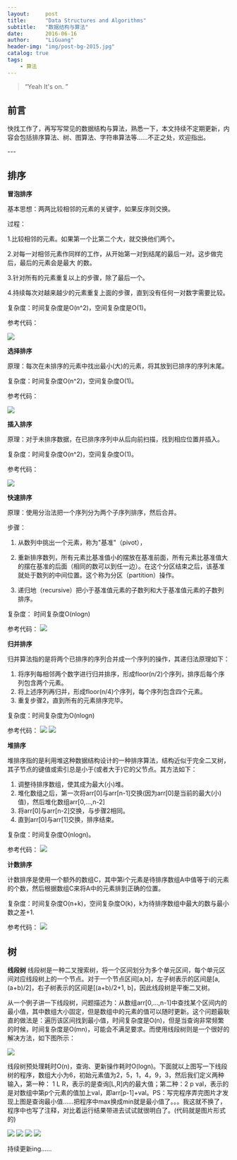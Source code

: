 ```yaml
---
layout:     post
title:      "Data Structures and Algorithms"
subtitle:   "数据结构与算法"
date:       2016-06-16
author:     "LiGuang"
header-img: "img/post-bg-2015.jpg"
catalog: true
tags:
    - 算法
---
```


> “Yeah It's on. ”


## 前言
快找工作了，再写写常见的数据结构与算法，熟悉一下，本文持续不定期更新，内容会包括排序算法、树、图算法、字符串算法等......不正之处，欢迎指出。
<p id = "build"></p>
---

## 排序

**冒泡排序**

基本思想：两两比较相邻的元素的关键字，如果反序则交换。

过程：

1.比较相邻的元素。如果第一个比第二个大，就交换他们两个。

2.对每一对相邻元素作同样的工作，从开始第一对到结尾的最后一对。这步做完后，最后的元素会是最大
的数。

3.针对所有的元素重复以上的步骤，除了最后一个。

4.持续每次对越来越少的元素重复上面的步骤，直到没有任何一对数字需要比较。

复杂度：时间复杂度是O(n^2)，空间复杂度是O(1)。

参考代码：

![](https://raw.githubusercontent.com/CoolIceFire/CoolIceFire.github.io/master/img/20160616/01.png)

**选择排序**

原理：每次在未排序的元素中找出最小(大)的元素，将其放到已排序的序列末尾。

复杂度：时间复杂度O(n^2)，空间复杂度O(1)。

参考代码：

![](https://raw.githubusercontent.com/CoolIceFire/CoolIceFire.github.io/master/img/20160616/02.png)

**插入排序**

原理：对于未排序数据，在已排序序列中从后向前扫描，找到相应位置并插入。

复杂度：时间复杂度O(n^2)，空间复杂度O(1)。

参考代码：

![](https://raw.githubusercontent.com/CoolIceFire/CoolIceFire.github.io/master/img/20160616/03.png)

**快速排序**

原理：使用分治法把一个序列分为两个子序列排序，然后合并。

步骤：

1. 从数列中挑出一个元素，称为"基准"（pivot），

2. 重新排序数列，所有元素比基准值小的摆放在基准前面，所有元素比基准值大的摆在基准的后面（相同的数可以到任一边）。在这个分区结束之后，该基准就处于数列的中间位置。这个称为分区（partition）操作。

3. 递归地（recursive）把小于基准值元素的子数列和大于基准值元素的子数列排序。

复杂度： 时间复杂度O(nlogn)

参考代码：
![](https://raw.githubusercontent.com/CoolIceFire/CoolIceFire.github.io/master/img/20160617/01.png)

**归并排序**

归并算法指的是将两个已排序的序列合并成一个序列的操作，其递归法原理如下：

1. 将序列每相邻两个数字进行归并排序，形成floor(n/2)个序列，排序后每个序列包含两个元素。
2. 将上述序列再归并，形成floor(n/4)个序列，每个序列包含四个元素。
3. 重复步骤2，直到所有的元素排序完毕。

复杂度：时间复杂度为O(nlogn)

参考代码：
![](https://raw.githubusercontent.com/CoolIceFire/CoolIceFire.github.io/master/img/20160621/011.png)
![](https://raw.githubusercontent.com/CoolIceFire/CoolIceFire.github.io/master/img/20160621/012.png)

**堆排序**

堆排序指的是利用堆这种数据结构设计的一种排序算法，结构近似于完全二叉树，其子节点的键值或索引总是小于(或者大于)它的父节点。其方法如下：

1. 调整待排序数组，使其成为最大(小)堆。
2. 堆化数组之后，第一次将arr[0]与arr[n-1]交换(因为arr[0]是当前的最大(小)值)，然后堆化数组arr[0,...,n-2]
3. 将arr[0]与arr[n-2]交换，与步骤2相同。
4. 直到arr[0]与arr[1]交换，排序结束。

复杂度：时间复杂度O(nlogn)。

参考代码：
![](https://raw.githubusercontent.com/CoolIceFire/CoolIceFire.github.io/master/img/20160621/013.png)

**计数排序**

计数排序是使用一个额外的数组C，其中第i个元素是待排序数组A中值等于i的元素的个数，然后根据数组C来将A中的元素排到正确的位置。

复杂度：时间复杂度O(n+k)，空间复杂度O(k)，k为待排序数组中最大的数与最小数之差+1.

参考代码：
![](https://raw.githubusercontent.com/CoolIceFire/CoolIceFire.github.io/master/img/20160621/021.png)

## 树
**线段树**
线段树是一种二叉搜索树，将一个区间划分为多个单元区间，每个单元区间对应线段树上的一个节点。对于一个节点区间[a,b]，左子树表示的区间是[a, (a+b)/2]，右子树表示的区间是[(a+b)/2+1, b]，因此线段树是平衡二叉树。

从一个例子讲一下线段树，问题描述为：从数组arr[0,...,n-1]中查找某个区间内的最小值，其中数组大小固定，但是数组中的元素的值可以随时更新。这个问题最耿直的做法是：遍历该区间找到最小值，时间复杂度是O(n)，但是当查询非常频繁的时候，时间复杂度是O(mn)，可能会不满足要求。而使用线段树则是一个很好的解决方法，如下图所示：

![](https://raw.githubusercontent.com/CoolIceFire/CoolIceFire.github.io/master/img/20160622/01.jpg)

线段树预处理耗时O(n)，查询、更新操作耗时O(logn)。下面就以上图写一下线段树的程序，数组大小为6，初始元素值为2，5，1，4，9，3，然后我们定义两种输入，第一种： 1 L R，表示的是查询[L,R]内的最大值；第二种：2 p val，表示的是对数组中第p个元素的值加上val，即arr[p-1]+val。PS：写完程序弄完图片才发现上图是查询最小值……把程序中max换成min就是最小值了。。。我这就不换了，程序中也写了注释，对比着运行结果带进去试试就很明白了。(代码就是图片形式的)

![](https://raw.githubusercontent.com/CoolIceFire/CoolIceFire.github.io/master/img/20160622/02.png)
![](https://raw.githubusercontent.com/CoolIceFire/CoolIceFire.github.io/master/img/20160622/031.png)
![](https://raw.githubusercontent.com/CoolIceFire/CoolIceFire.github.io/master/img/20160622/04.png)
![](https://raw.githubusercontent.com/CoolIceFire/CoolIceFire.github.io/master/img/20160622/05.png)


持续更新ing......
